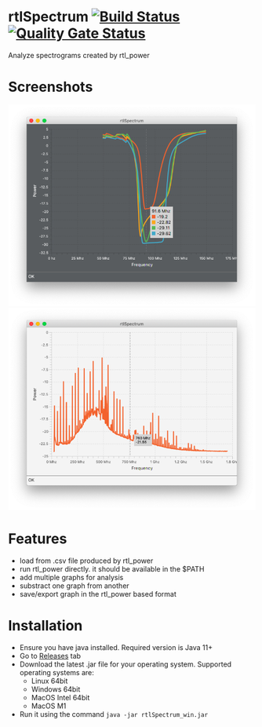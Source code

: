 # rtlSpectrum [![Build Status](https://app.travis-ci.com/dernasherbrezon/rtlSpectrum.svg?branch=master)](https://app.travis-ci.com/github/dernasherbrezon/rtlSpectrum) [![Quality Gate Status](https://sonarcloud.io/api/project_badges/measure?project=ru.r2cloud%3ArtlSpectrum&metric=alert_status)](https://sonarcloud.io/dashboard?id=ru.r2cloud%3ArtlSpectrum)

Analyze spectrograms created by rtl_power

# Screenshots

![screen1](/screenshots/1.png?raw=true)
![screen2](/screenshots/2.png?raw=true)

# Features

* load from .csv file produced by rtl_power
* run rtl_power directly. it should be available in the $PATH
* add multiple graphs for analysis
* substract one graph from another
* save/export graph in the rtl_power based format

# Installation

* Ensure you have java installed. Required version is Java 11+
* Go to [Releases](https://github.com/dernasherbrezon/rtlSpectrum/releases) tab
* Download the latest .jar file for your operating system. Supported operating systems are:
  * Linux 64bit
  * Windows 64bit
  * MacOS Intel 64bit
  * MacOS M1
* Run it using the command ```java -jar rtlSpectrum_win.jar```